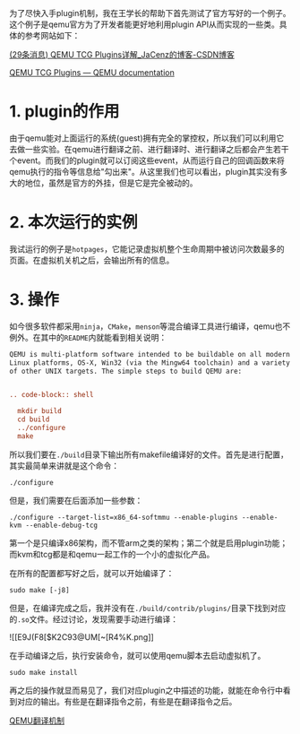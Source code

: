 为了尽快入手plugin机制，我在王学长的帮助下首先测试了官方写好的一个例子。这个例子是qemu官方为了开发者能更好地利用plugin API从而实现的一些类。具体的参考网站如下：

[(29条消息) QEMU TCG Plugins详解_JaCenz的博客-CSDN博客](https://blog.csdn.net/JaCenz/article/details/125302647)

[QEMU TCG Plugins — QEMU documentation](https://www.qemu.org/docs/master/devel/tcg-plugins.html?highlight=plugin)

# 1. plugin的作用

由于qemu能对上面运行的系统(guest)拥有完全的掌控权，所以我们可以利用它去做一些实验。在qemu进行翻译之前、进行翻译时、进行翻译之后都会产生若干个event。而我们的plugin就可以订阅这些event，从而运行自己的回调函数来将qemu执行的指令等信息给"勾出来"。从这里我们也可以看出，plugin其实没有多大的地位，虽然是官方的外挂，但是它是完全被动的。

# 2. 本次运行的实例

我试运行的例子是`hotpages`，它能记录虚拟机整个生命周期中被访问次数最多的页面。在虚拟机关机之后，会输出所有的信息。

# 3. 操作

如今很多软件都采用`ninja`，`CMake`，`menson`等混合编译工具进行编译，qemu也不例外。在其中的`README`内就能看到相关说明：

```rst
QEMU is multi-platform software intended to be buildable on all modern
Linux platforms, OS-X, Win32 (via the Mingw64 toolchain) and a variety
of other UNIX targets. The simple steps to build QEMU are:


.. code-block:: shell

  mkdir build
  cd build
  ../configure
  make

```

所以我们要在`./build`目录下输出所有makefile编译好的文件。首先是进行配置，其实最简单来讲就是这个命令：

```shell
./configure
```

但是，我们需要在后面添加一些参数：

```shell
./configure --target-list=x86_64-softmmu --enable-plugins --enable-kvm --enable-debug-tcg
```

第一个是只编译x86架构，而不管arm之类的架构；第二个就是启用plugin功能；而kvm和tcg都是和qemu一起工作的一个小的虚拟化产品。

在所有的配置都写好之后，就可以开始编译了：

```shell
sudo make [-j8]
```

但是，在编译完成之后，我并没有在`./build/contrib/plugins/`目录下找到对应的`.so`文件。经过讨论，发现需要手动进行编译：

![[E9J(F8[$K2C93@UM[~[R4%K.png]]

在手动编译之后，执行安装命令，就可以使用qemu脚本去启动虚拟机了。

```shell
sudo make install
```

再之后的操作就显而易见了，我们对应plugin之中描述的功能，就能在命令行中看到对应的输出。有些是在翻译指令之前，有些是在翻译指令之后。

[QEMU翻译机制](https://www.qemu.org/docs/master/devel/tcg.html?highlight=translate)

